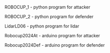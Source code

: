 ROBOCUP_1 - python program for attacker



ROBOCUP_2 - python program for defender



LidarLD06 - python program for lidar






Robocup2024At - arduino program for attacker



Robocup2024Def - arduino program for defender
